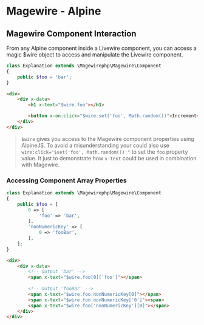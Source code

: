 # Magewire - Alpine

## Magewire Component Interaction
From any Alpine component inside a Livewire component, you can access a magic $wire object to access and manipulate the
Livewire component.
```php
class Explanation extends \Magewirephp\Magewire\Component
{
    public $foo = 'bar';
}
```

```html
<div>
    <div x-data>
        <h1 x-text="$wire.foo"></h1>

        <button x-on:click="$wire.set('foo', Math.random())">Increment</button>
    </div>
</div>
```

> ```$wire``` gives you access to the Magewire component properties using AlpineJS. To avoid a misunderstanding your could
> also use ```wire:click="$set('foo', Math.random())'"``` to set the ```foo``` property value. It just to demonstrate
> how ```x-text``` could be used in combination with Magewire.

### Accessing Component Array Properties
```php
class Explanation extends \Magewirephp\Magewire\Component
{
    public $foo = [
        0 => [    
            'foo' => 'bar',
        ],
        'nonNumericKey' => [
            0 => 'fooBar',
        ],
    ];
}
```

```html
<div>
    <div x-data>
        <!-- Output 'bar' -->
        <span x-text="$wire.foo[0]['foo']"></span>
        
        <!-- Output 'fooBar' -->
        <span x-text="$wire.foo.nonNumericKey[0]"></span>
        <span x-text="$wire.foo.nonNumericKey['0']"><span>
        <span x-text="$wire.foo['nonNumericKey'][0]"></span>
    </div>
</div>
```
